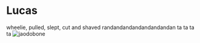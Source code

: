 # Lucas
wheelie, pulled, slept, cut and shaved randandandandandandandan ta ta ta ta
![jaodobone](https://media.tenor.com/1w4Pq_y2BbcAAAAd/jao-do-bone-jao-sem-bone.gif)
